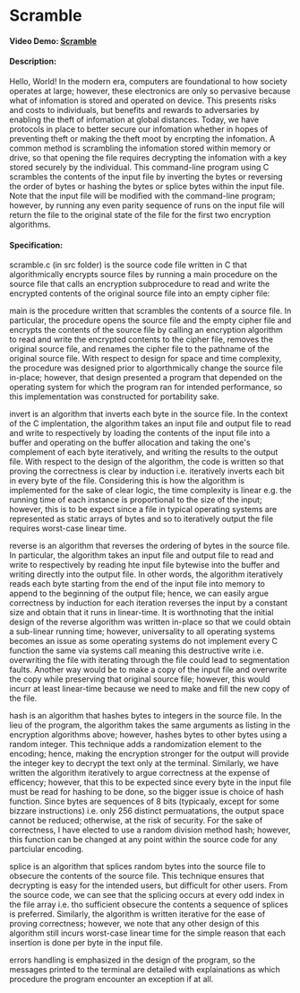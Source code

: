 # Scramble
#### Video Demo:  [Scramble](https://youtu.be/KNZfhI4DNzo)
#### Description:
Hello, World! In the modern era, computers are foundational to how society operates at large; however, these electronics are only so pervasive because what of infomation is stored and operated on device. This presents risks and costs to individuals, but benefits and rewards to adversaries by enabling the theft of infomation at global distances. Today, we have protocols in place to better secure our infomation whether in hopes of preventing theft or making the theft moot by encrpting the infomation. A common method is scrambling the infomation stored within memory or drive, so that opening the file requires decrypting the infomation with a key stored securely by the individual. This command-line program using C scrambles the contents of the input file by inverting the bytes or reversing the order of bytes or hashing the bytes or splice bytes within the input file. Note that the input file will be modified with the command-line program; however, by running any even parity sequence of runs on the input file will return the file to the original state of the file for the first two encryption algorithms.
#### Specification:
scramble.c (in src folder) is the source code file written in C that algorithmically encrypts source files by running a main procedure on the source file that calls an encryption subprocedure to read and write the encrypted contents of the original source file into an empty cipher file:

main is the procedure written that scrambles the contents of a source file. In particular, the procedure opens the source file and the empty cipher file and encrypts the contents of the source file by calling an encryption algorithm to read and write the encrypted contents to the cipher file, removes the original source file, and renames the cipher file to the pathname of the original source file. With respect to design for space and time complexity, the procedure was designed prior to algorthmically change the source file in-place; however, that design presented a program that depended on the operating system for which the program ran for intended performance, so this implementation was constructed for portability sake.

invert is an algorithm that inverts each byte in the source file. In the context of the C implentation, the algorithm takes an input file and output file to read and write to respectively by loading the contents of the input file into a buffer and operating on the buffer allocation and taking the one's complement of each byte iteratively, and writing the results to the output file. With respect to the design of the algorithm, the code is written so that proving the correctness is clear by induction i.e. iteratively inverts each bit in every byte of the file. Considering this is how the algorithm is implemented for the sake of clear logic, the time complexity is linear e.g. the running time of each instance is proportional to the size of the input; however, this is to be expect since a file in typical operating systems are represented as static arrays of bytes and so to iteratively output the file requires worst-case linear time.

reverse is an algorithm that reverses the ordering of bytes in the source file. In particular, the algorithm takes an input file and output file to read and write to respectively by reading hte input file bytewise into the buffer and writing directly into the output file. In other words, the algorithm iteratively reads each byte starting from the end of the input file into memory to append to the beginning of the output file; hence, we can easily argue correctness by induction for each iteration reverses the input by a constant size and obtain that it runs in linear-time. It is worthnoting that the initial design of the reverse algorithm was written in-place so that we could obtain a sub-linear running time; however, universality to all operating systems becomes an issue as some operating systems do not implement every C function the same via systems call meaning this destructive write i.e. overwriting the file with iterating through the file could lead to segmentation faults. Another way would be to make a copy of the input file and overwrite the copy while preserving that original source file; however, this would incurr at least linear-time because we need to make and fill the new copy of the file.

hash is an algorithm that hashes bytes to integers in the source file. In the lieu of the program, the algorithm takes the same arguments as listing in the encryption algorithms above; however, hashes bytes to other bytes using a random integer. This technique adds a randomization element to the encoding; hence, making the encryption stronger for the output will provide the integer key to decrypt the text only at the terminal. Similarly, we have written the algorithm iteratively to argue correctness at the expense of efficency; however, that this to be expected since every byte in the input file must be read for hashing to be done, so the bigger issue is choice of hash function. Since bytes are sequences of 8 bits (typicaaly, except for some bizzare instructions) i.e. only 256 distinct permuatations, the output space cannot be reduced; otherwise, at the risk of security. For the sake of correctness, I have elected to use a random division method hash; however, this function can be changed at any point within the source code for any partciular encoding.

splice is an algorithm that splices random bytes into the source file to obsecure the contents of the source file. This technique ensures that decrypting is easy for the intended users, but difficult for other users. From the source code, we can see that the splicing occurs at every odd index in the file array i.e. tho sufficient obsecure the contents a sequence of splices is preferred. Similarly, the algorithm is written iterative for the ease of proving correctness; however, we note that any other design of this algorithm still incurs worst-case linear time for the simple reason that each insertion is done per byte in the input file.

errors handling is emphasized in the design of the program, so the messages printed to the terminal are detailed with explainations as which procedure the program encounter an exception if at all. 
